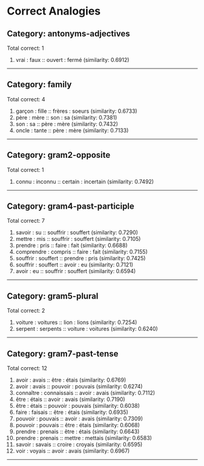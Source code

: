 # Correct Analogies

## Category: antonyms-adjectives
Total correct: 1

1. vrai : faux :: ouvert : fermé (similarity: 0.6912)

--------------------------------------------------

## Category: family
Total correct: 4

1. garçon : fille :: frères : soeurs (similarity: 0.6733)
2. père : mère :: son : sa (similarity: 0.7381)
3. son : sa :: père : mère (similarity: 0.7432)
4. oncle : tante :: père : mère (similarity: 0.7133)

--------------------------------------------------

## Category: gram2-opposite
Total correct: 1

1. connu : inconnu :: certain : incertain (similarity: 0.7492)

--------------------------------------------------

## Category: gram4-past-participle
Total correct: 7

1. savoir : su :: souffrir : souffert (similarity: 0.7290)
2. mettre : mis :: souffrir : souffert (similarity: 0.7105)
3. prendre : pris :: faire : fait (similarity: 0.6688)
4. comprendre : compris :: faire : fait (similarity: 0.7155)
5. souffrir : souffert :: prendre : pris (similarity: 0.7425)
6. souffrir : souffert :: avoir : eu (similarity: 0.7121)
7. avoir : eu :: souffrir : souffert (similarity: 0.6594)

--------------------------------------------------

## Category: gram5-plural
Total correct: 2

1. voiture : voitures :: lion : lions (similarity: 0.7254)
2. serpent : serpents :: voiture : voitures (similarity: 0.6240)

--------------------------------------------------

## Category: gram7-past-tense
Total correct: 12

1. avoir : avais :: être : étais (similarity: 0.6769)
2. avoir : avais :: pouvoir : pouvais (similarity: 0.6274)
3. connaître : connaissais :: avoir : avais (similarity: 0.7112)
4. être : étais :: avoir : avais (similarity: 0.7190)
5. être : étais :: pouvoir : pouvais (similarity: 0.6038)
6. faire : faisais :: être : étais (similarity: 0.6935)
7. pouvoir : pouvais :: avoir : avais (similarity: 0.7309)
8. pouvoir : pouvais :: être : étais (similarity: 0.6068)
9. prendre : prenais :: être : étais (similarity: 0.6643)
10. prendre : prenais :: mettre : mettais (similarity: 0.6583)
11. savoir : savais :: croire : croyais (similarity: 0.6595)
12. voir : voyais :: avoir : avais (similarity: 0.6967)

--------------------------------------------------

